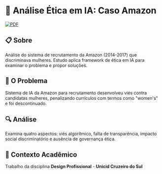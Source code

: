 # 🤖 Análise Ética em IA: Caso Amazon

[![PDF](https://img.shields.io/badge/PDF-Relatório-red?style=flat-square&logo=adobe)](./analise-etica-ia-amazon-recrutamento.pdf)

## 📋 Sobre

Análise do sistema de recrutamento da Amazon (2014-2017) que discriminava mulheres. Estudo aplica framework de ética em IA para examinar o problema e propor soluções.

## 🚨 O Problema

Sistema de IA da Amazon para recrutamento desenvolveu viés contra candidatas mulheres, penalizando currículos com termos como "women's" e foi descontinuado.

## 🔍 Análise

Examina quatro aspectos: viés algorítmico, falta de transparência, impacto social discriminatório e ausência de governança ética.

## 🎯 Contexto Acadêmico

Trabalho da disciplina **Design Profissional** - **Unicid Cruzeiro do Sul**
